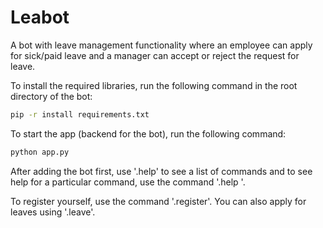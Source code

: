 # Leabot
A bot with leave management functionality where an employee can apply for sick/paid leave and a manager can accept or reject the request for leave.

To install the required libraries, run the following command in the root directory of the bot:
```bash
pip -r install requirements.txt
```
To start the app (backend for the bot), run the following command:
```bash
python app.py
```

After adding the bot first, use '.help' to see a list of commands and to see help for a particular command, use the command '.help <command>'.

To register yourself, use the command '.register'. You can also apply for leaves using '.leave'.




























































































